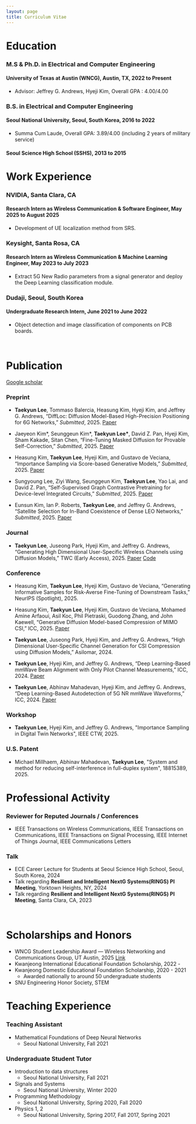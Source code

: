 ```yaml
---
layout: page
title: Curriculum Vitae
---
```



# Education

### M.S & Ph.D. in Electrical and Computer Engineering
#### University of Texas at Austin (WNCG), Austin, TX, 2022 to Present

* Advisor: Jeffrey G. Andrews, Hyeji Kim, Overall GPA : 4.00/4.00

### B.S. in Electrical and Computer Engineering
#### Seoul National University, Seoul, South Korea,	2016 to 2022

* Summa Cum Laude, Overall GPA: 3.89/4.00 (including 2 years of military service)

#### Seoul Science High School (SSHS), 2013 to 2015

# Work Experience

### NVIDIA, Santa Clara, CA
#### Research Intern as Wireless Communication & Software Engineer,	May 2025 to August 2025

* Development of UE localization method from SRS.

### Keysight, Santa Rosa, CA
#### Research Intern as Wireless Communication & Machine Learning Engineer,	May 2023 to July 2023

* Extract 5G New Radio parameters from a signal generator and deploy the Deep Learning classification module.

### Dudaji, Seoul, South Korea
#### Undergraduate Research Intern,	June 2021 to June 2022

* Object detection and image classification of components on PCB boards.
  
<br/>

# Publication

[Google scholar](https://scholar.google.com/citations?hl=ko&view_op=list_works&gmla=AC6lMd9r1b2qY7o9tvT95_yapyVXEJ3PV8j6vjoGcCgwl6e9nrUTdU2dduX9yYdDHfk4bNlyvIZ6_2k9LRjfSJnSx13HgLEHynLrbhyHJa1eWwU2-FSRvy80JoNIJbA&user=6xx9P3oAAAAJ)

### Preprint

- **Taekyun Lee**, Tommaso Balercia, Heasung Kim, Hyeji Kim, and Jeffrey G. Andrews, “DiffLoc: Diffusion Model-Based High-Precision
Positioning for 6G Networks,” _Submitted_, 2025. [Paper](https://arxiv.org/pdf/2510.14111)

- Jaeyeon Kim\*, Seunggeun Kim\*, **Taekyun Lee\***, David Z. Pan, Hyeji Kim, Sham Kakade, Sitan Chen, “Fine-Tuning Masked Diffusion for Provable Self-Correction,” _Submitted_, 2025. [Paper](https://www.arxiv.org/abs/2510.01384)


- Heasung Kim, **Taekyun Lee**, Hyeji Kim, and Gustavo de Veciana, “Importance Sampling via Score-based Generative Models,” _Submitted_, 2025. [Paper](https://www.arxiv.org/abs/2502.04646)

- Sungyoung Lee, Ziyi Wang, Seunggeun Kim, **Taekyun Lee**, Yao Lai, and David Z. Pan, “Self-Supervised Graph Contrastive Pretraining for Device-level Integrated Circuits,” _Submitted_, 2025. [Paper](https://www.arxiv.org/abs/2502.08949)

- Eunsun Kim, Ian P. Roberts, **Taekyun Lee**, and Jeffrey G. Andrews, “Satellite Selection for In-Band Coexistence of Dense LEO Networks,” _Submitted_, 2025. [Paper](https://arxiv.org/abs/2503.15262)

### Journal

- **Taekyun Lee**, Juseong Park, Hyeji Kim, and Jeffrey G. Andrews, “Generating High Dimensional User-Specific Wireless Channels using Diffusion Models,” TWC (Early Access), 2025. [Paper](https://ieeexplore.ieee.org/stamp/stamp.jsp?arnumber=11142589) [Code](https://github.com/taekyunl/cDDIM)

### Conference

- Heasung Kim, **Taekyun Lee**, Hyeji Kim, Gustavo de Veciana, “Generating Informative Samples for Risk-Averse Fine-Tuning of Downstream Tasks,” NeurIPS (Spotlight), 2025.
  
-  Heasung Kim, **Taekyun Lee**, Hyeji Kim, Gustavo de Veciana, Mohamed Amine Arfaoui, Asil Koc, Phil Pietraski, Guodong Zhang, and John Kaewell, “Generative Diffusion Model-based Compression of MIMO CSI,” ICC, 2025. [Paper](https://arxiv.org/abs/2503.03753)

- **Taekyun Lee**, Juseong Park, Hyeji Kim, and Jeffrey G. Andrews, “High Dimensional User-Specific Channel Generation for CSI
Compression using Diffusion Models,” Asilomar, 2024.

- **Taekyun Lee**, Hyeji Kim, and Jeffrey G. Andrews, “Deep Learning-Based mmWave Beam Alignment with Only Pilot Channel Measurements,” ICC, 2024. [Paper](https://ieeexplore.ieee.org/abstract/document/10622318)

- **Taekyun Lee**, Abhinav Mahadevan, Hyeji Kim, and Jeffrey G. Andrews, “Deep Learning-Based Autodetection of 5G NR mmWave Waveforms,” ICC, 2024. [Paper](https://ieeexplore.ieee.org/abstract/document/10623118)

### Workshop

- **Taekyun Lee**, Hyeji Kim, and Jeffrey G. Andrews, "Importance Sampling in Digital Twin Networks", IEEE CTW, 2025.

### U.S. Patent

- Michael Millhaem, Abhinav Mahadevan, **Taekyun Lee**, "System and method for reducing self-interference in full-duplex system", 18815389, 2025.

# Professional Activity

### Reviewer for Reputed Journals / Conferences

* IEEE Transactions on Wireless Communications, IEEE Transactions on Communications, IEEE Transactions on Signal Processing, IEEE Internet of Things Journal, IEEE Communications Letters

### Talk

* ECE Career Lecture for Students at Seoul Science High School, Seoul, South Korea, 2024
* Talk regarding **Resilient and Intelligent NextG Systems(RINGS) PI Meeting**, Yorktown Heights, NY, 2024
* Talk regarding **Resilient and Intelligent NextG Systems(RINGS) PI Meeting**, Santa Clara, CA, 2023


<br/>

# Scholarships and Honors

* WNCG Student Leadership Award — Wireless Networking and Communications Group, UT Austin, 2025 [Link](http://wncg.org/news/2025-wncg-student-leadership-award)
* Kwanjeong International Educational Foundation Scholarship, 2022 - 
* Kwanjeong Domestic Educational Foundation Scholarship, 2020 - 2021
  * Awarded nationally to around 50 undergraduate students
* SNU Engineering Honor Society, STEM



# Teaching Experience

### Teaching Assistant

* Mathematical Foundations of Deep Neural Networks 
  * Seoul National University, Fall 2021
 
### Undergraduate Student Tutor

* Introduction to data structures 
  * Seoul National University, Fall 2021
* Signals and Systems
  * Seoul National University, Winter 2020
* Programming Methodology
  * Seoul National University, Spring 2020, Fall 2020
* Physics 1, 2
  * Seoul National University, Spring 2017, Fall 2017, Spring 2021
